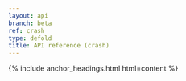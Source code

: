 ```yaml
---
layout: api
branch: beta
ref: crash
type: defold
title: API reference (crash)
---
```

{% include anchor_headings.html html=content %}